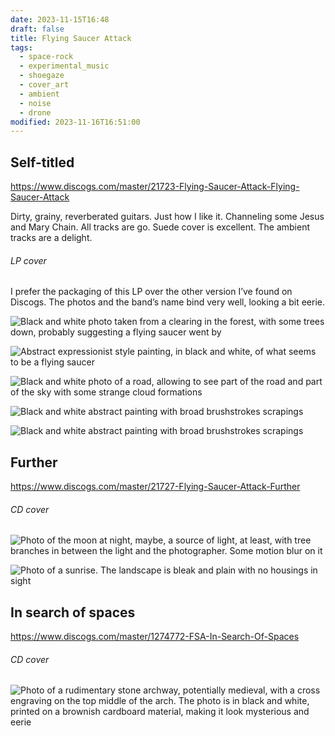 ```yaml
---
date: 2023-11-15T16:48
draft: false
title: Flying Saucer Attack
tags:
  - space-rock
  - experimental_music
  - shoegaze
  - cover_art
  - ambient
  - noise
  - drone
modified: 2023-11-16T16:51:00
---
```

## Self-titled

https://www.discogs.com/master/21723-Flying-Saucer-Attack-Flying-Saucer-Attack

Dirty, grainy, reverberated guitars. Just how I like it. Channeling some Jesus and Mary Chain. All tracks are go. Suede cover is excellent. The ambient tracks are a delight.

###### LP cover

I prefer the packaging of this LP over the other version I’ve found on Discogs. The photos and the band’s name bind very well, looking a bit eerie.

![Black and white photo taken from a clearing in the forest, with some trees down, probably suggesting a flying saucer went by](flying_saucer_attack-1700067242780.jpeg)

![Abstract expressionist style painting, in black and white, of what seems to be a flying saucer](flying_saucer_attack-1700067475635.jpeg)

![Black and white photo of a road, allowing to see part of the road and part of the sky with some strange cloud formations](flying_saucer_attack-1700067487887.jpeg)

![Black and white abstract painting with broad brushstrokes scrapings](flying_saucer_attack-1700067503276.jpeg)

![Black and white abstract painting with broad brushstrokes scrapings](flying_saucer_attack-1700067512893.jpeg)

## Further

https://www.discogs.com/master/21727-Flying-Saucer-Attack-Further

###### CD cover

![Photo of the moon at night, maybe, a source of light, at least, with tree branches in between the light and the photographer. Some motion blur on it](flying_saucer_attack-1700128147158.jpeg)

![Photo of a sunrise. The landscape is bleak and plain with no housings in sight](flying_saucer_attack-1700128136964.jpeg)

## In search of spaces

https://www.discogs.com/master/1274772-FSA-In-Search-Of-Spaces
###### CD cover

![Photo of a rudimentary stone archway, potentially medieval, with a cross engraving on the top middle of the arch. The photo is in black and white, printed on a brownish cardboard material, making it look mysterious and eerie](flying_saucer_attack-1700153261777.jpeg)